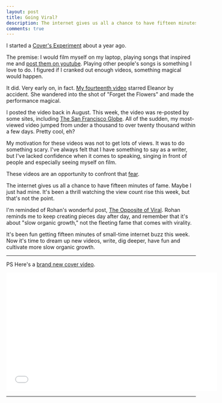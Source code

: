 ```yaml
---
layout: post
title: Going Viral?
description: The internet gives us all a chance to have fifteen minutes of fame. Should we go for it?
comments: true
---
```

I started a [Cover's Experiment](/the-covers-experiment) about a year ago.

The premise: I would film myself on my laptop, playing songs that inspired me and [post them on youtube](https://www.youtube.com/user/ryanbarrybarrry/).  Playing other people's songs is something I love to do.  I figured if I cranked out enough videos, something magical would happen.

It did.  Very early on, in fact.  [My fourteenth video](https://www.youtube.com/watch?v=LvQU3Vo8Xl0) starred Eleanor by accident.  She wandered into the shot of "Forget the Flowers" and made the performance magical.

I posted the video back in August.  This week, the video was re-posted by some sites, including [The San Francisco Globe](http://sfglobe.com/2015/04/22/kFD/).  All of the sudden, my most-viewed video jumped from under a thousand to over twenty thousand within a few days. Pretty cool, eh?

My motivation for these videos was not to get lots of views.  It was to do something scary.  I've always felt that I have something to say as a writer, but I've lacked confidence when it comes to speaking, singing in front of people and especially seeing myself on film.

These videos are an opportunity to confront that [fear](/fear-of-disapproval).

The internet gives us all a chance to have fifteen minutes of fame.  Maybe I just had mine.  It's been a thrill watching the view count rise this week, but that's not the point.

I'm reminded of Rohan's wonderful post, [The Opposite of Viral](http://alearningaday.com/2015/02/the-opposite-of-viral.html).  Rohan reminds me to keep creating pieces day after day, and remember that it's about "slow organic growth," not the fleeting fame that comes with virality. 

It's been fun getting fifteen minutes of small-time internet buzz this week.  Now it's time to dream up new videos, write, dig deeper, have fun and cultivate more slow organic growth.

----

PS Here's a [brand new cover video](https://www.youtube.com/watch?v=QlR02du4VxU).

<iframe width="560" height="315" src="//www.youtube.com/embed/QlR02du4VxU" frameborder="0" allowfullscreen></iframe>

----
